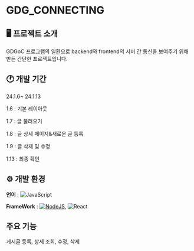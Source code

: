 # GDG_CONNECTING

## 🖥 프로젝트 소개
GDGoC 프로그램의 일환으로 backend와 frontend의 서버 간 통신을 보여주기 위해 만든 간단한 프로젝트입니다.
<br>

## 🕐 개발 기간
24.1.6~ 24.1.13

1.6 : 기본 레이아웃

1.7 : 글 불러오기

1.8 : 글 상세 페이지&새로운 글 등록

1.9 : 글 삭제 및 수정

1.13 : 최종 확인

## ⚙ 개발 환경
**언어** : ![JavaScript](https://img.shields.io/badge/JavaScript-F7DF1E?logo=javascript&logoColor=000)

**FrameWork** : [![NodeJS](https://img.shields.io/badge/Node.js-6DA55F?logo=node.js&logoColor=white)](#), ![React](https://img.shields.io/badge/React-%2320232a.svg?logo=react&logoColor=%2361DAFB)

## 주요 기능
게시글 등록, 상세 조회, 수정, 삭제

